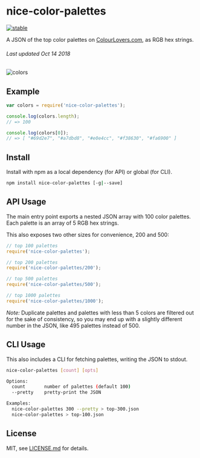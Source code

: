 # nice-color-palettes

[![stable](http://badges.github.io/stability-badges/dist/stable.svg)](http://github.com/badges/stability-badges)

A JSON of the top color palettes on [ColourLovers.com](http://colourlovers.com/), as RGB hex strings.

###### *Last updated Oct 14 2018*

![colors](https://i.imgur.com/XYYM4qp.png)

## Example

```js
var colors = require('nice-color-palettes');

console.log(colors.length);
// => 100

console.log(colors[0]);
// => [ "#69d2e7", "#a7dbd8", "#e0e4cc", "#f38630", "#fa6900" ]
``` 

## Install

Install with npm as a local dependency (for API) or global (for CLI).

```sh
npm install nice-color-palettes [-g|--save]
```

## API Usage

The main entry point exports a nested JSON array with 100 color palettes. Each palette is an array of 5 RGB hex strings.

This also exposes two other sizes for convenience, 200 and 500:

```js
// top 100 palettes
require('nice-color-palettes');

// top 200 palettes
require('nice-color-palettes/200');

// top 500 palettes
require('nice-color-palettes/500');

// top 1000 palettes
require('nice-color-palettes/1000');
``` 

*Note:* Duplicate palettes and palettes with less than 5 colors are filtered out for the sake of consistency, so you may end up with a slightly different number in the JSON, like 495 palettes instead of 500.

## CLI Usage

This also includes a CLI for fetching palettes, writing the JSON to stdout.

```sh
nice-color-palettes [count] [opts]

Options:
  count       number of palettes (default 100)
  --pretty    pretty-print the JSON

Examples:
  nice-color-palettes 300 --pretty > top-300.json
  nice-color-palettes > top-100.json
```

## License

MIT, see [LICENSE.md](http://github.com/Jam3/nice-color-palettes/blob/master/LICENSE.md) for details.
